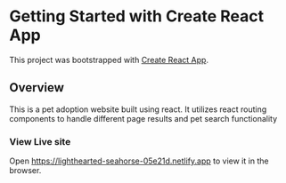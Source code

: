 # Getting Started with Create React App

This project was bootstrapped with [Create React App](https://github.com/facebook/create-react-app).

## Overview
This is a pet adoption website built using react. It utilizes react routing components to handle different page results and pet search functionality



### View Live site


Open https://lighthearted-seahorse-05e21d.netlify.app to view it in the browser.


